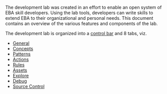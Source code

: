 The development lab was created in an effort to enable an open system of EBA skill developers. Using the lab tools, developers can write skills to extend EBA to their organizational and personal needs. This document contains an overview of the various features and components of the lab.

The development lab is organized into a [control bar](./ControlBar.md) and 8 tabs, viz.
* [General](./General.md)
* [Concepts](./Concepts.md)
* [Patterns](./Patterns.md)
* [Actions](./Actions.md)
* [Rules](./Rules.md)
* [Assets](./Assets.md)
* [Explore](./Explore.md)
* [Debug](./Debug.md)
* [Source Control](./SourceControl.md)
